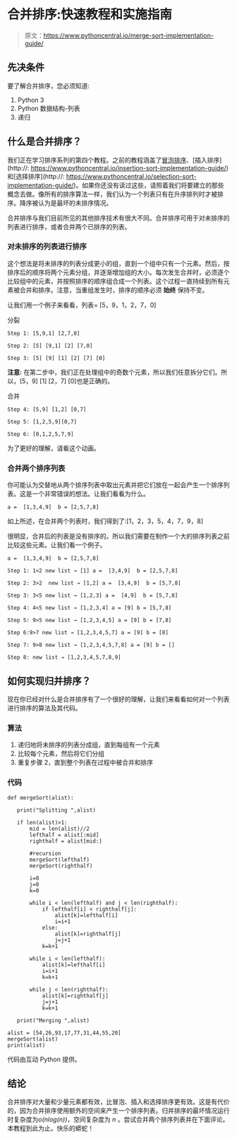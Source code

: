 # 合并排序:快速教程和实施指南

> 原文：<https://www.pythoncentral.io/merge-sort-implementation-guide/>

## 先决条件

要了解合并排序，您必须知道:

1.  Python 3
2.  Python 数据结构-列表
3.  递归

## 什么是合并排序？

我们正在学习排序系列的第四个教程。之前的教程涵盖了[冒泡排序](https://www.pythoncentral.io/bubble-sort-implementation-guide/)、[插入排序](http://: https://www.pythoncentral.io/insertion-sort-implementation-guide/)和[选择排序](http://: https://www.pythoncentral.io/selection-sort-implementation-guide/)。如果你还没有读过这些，请照着我们将要建立的那些概念去做。像所有的排序算法一样，我们认为一个列表只有在升序排列时才被排序。降序被认为是最坏的未排序情况。

合并排序与我们目前所见的其他排序技术有很大不同。合并排序可用于对未排序的列表进行排序，或者合并两个已排序的列表。

### 对未排序的列表进行排序

这个想法是将未排序的列表分成更小的组，直到一个组中只有一个元素。然后，按排序后的顺序将两个元素分组，并逐渐增加组的大小。每次发生合并时，必须逐个比较组中的元素，并按照排序的顺序组合成一个列表。这个过程一直持续到所有元素被合并和排序。注意，当重组发生时，排序的顺序必须 **始终** 保持不变。

让我们用一个例子来看看，列表= [5，9，1，2，7，0]

分裂

```
Step 1: [5,9,1] [2,7,0]

Step 2: [5] [9,1] [2] [7,0]

Step 3: [5] [9] [1] [2] [7] [0]
```

**注意:** 在第二步中，我们正在处理组中的奇数个元素，所以我们任意拆分它们。所以，[5，9] [1] [2，7] [0]也是正确的。

合并

```
Step 4: [5,9] [1,2] [0,7]

Step 5: [1,2,5,9][0,7]

Step 6: [0,1,2,5,7,9]
```

为了更好的理解，请看这个动画。

### 合并两个排序列表

你可能认为交替地从两个排序列表中取出元素并把它们放在一起会产生一个排序列表。这是一个非常错误的想法。让我们看看为什么。

```
a =  [1,3,4,9]  b = [2,5,7,8] 
```

如上所述，在合并两个列表时，我们得到了:[1，2，3，5，4，7，9，8]

很明显，合并后的列表是没有排序的。所以我们需要在制作一个大的排序列表之前比较这些元素。让我们看一个例子。

```
a =  [1,3,4,9]  b = [2,5,7,8] 

Step 1: 1<2 new list → [1] a =  [3,4,9]  b = [2,5,7,8] 

Step 2: 3>2  new list → [1,2] a =  [3,4,9]  b = [5,7,8] 

Step 3: 3<5 new list → [1,2,3] a =  [4,9]  b = [5,7,8] 

Step 4: 4<5 new list → [1,2,3,4] a = [9] b = [5,7,8]

Step 5: 9>5 new list → [1,2,3,4,5] a = [9] b = [7,8]

Step 6:9>7 new list → [1,2,3,4,5,7] a = [9] b = [8]

Step 7: 9>8 new list → [1,2,3,4,5,7,8] a = [9] b = []

Step 8: new list → [1,2,3,4,5,7,8,9]
```

## 如何实现归并排序？

现在你已经对什么是合并排序有了一个很好的理解，让我们来看看如何对一个列表进行排序的算法及其代码。

### 算法

1.  递归地将未排序的列表分成组，直到每组有一个元素
2.  比较每个元素，然后将它们分组
3.  重复步骤 2，直到整个列表在过程中被合并和排序

### 代码

```
def mergeSort(alist):

   print("Splitting ",alist)

   if len(alist)>1:
       mid = len(alist)//2
       lefthalf = alist[:mid]
       righthalf = alist[mid:]

       #recursion
       mergeSort(lefthalf)
       mergeSort(righthalf)

       i=0
       j=0
       k=0

       while i < len(lefthalf) and j < len(righthalf):
           if lefthalf[i] < righthalf[j]:
               alist[k]=lefthalf[i]
               i=i+1
           else:
               alist[k]=righthalf[j]
               j=j+1
           k=k+1

       while i < len(lefthalf):
           alist[k]=lefthalf[i]
           i=i+1
           k=k+1

       while j < len(righthalf):
           alist[k]=righthalf[j]
           j=j+1
           k=k+1

   print("Merging ",alist)

alist = [54,26,93,17,77,31,44,55,20]
mergeSort(alist)
print(alist)
```

代码由互动 Python 提供。

## 结论

合并排序对大量和少量元素都有效，比冒泡、插入和选择排序更有效。这是有代价的，因为合并排序使用额外的空间来产生一个排序列表。归并排序的最坏情况运行时复杂度为*o(nlog(n))*，空间复杂度为 *n* 。尝试合并两个排序列表并在下面评论。本教程到此为止。快乐的蟒蛇！